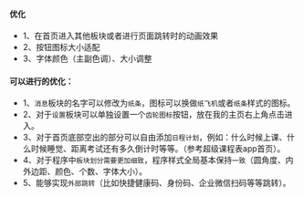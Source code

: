 #### 优化 
- 1、在首页进入其他板块或者进行页面跳转时的动画效果
- 2、按钮图标大小适配
- 3、字体颜色（主副色调）、大小调整




#### 可以进行的优化：
- 1、`消息`板块的名字可以修改为`纸条`，图标可以换做`纸飞机`或者`纸条`样式的图标。
- 2、对于`设置`板块可以单独设置一个`齿轮图标`按钮，放在我的主页右上角点击进入。
- 3、对于首页底部空出的部分可以自由添加`日程计划`，例如：什么时候上课、什么时候睡觉、距离考试还有多久倒计时等等。（参考超级课程表app首页）。
- 4、对于程序中`板块划分需要更加细致`，程序样式全局基本保持`一致`（圆角度、内外边距、颜色、个数、字体大小）。
- 5、能够实现`外部跳转`（比如快捷健康码、身份码、企业微信扫码等等跳转）。